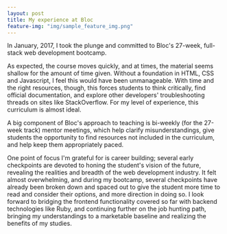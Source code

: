 ```yaml
---
layout: post
title: My experience at Bloc
feature-img: "img/sample_feature_img.png"
---
```


In January, 2017, I took the plunge and committed to Bloc's 27-week, full-stack web development bootcamp.

As expected, the course moves quickly, and at times, the material seems shallow for the amount of time given. Without a foundation in HTML, CSS and Javascript, I feel this would have been unmanageable. With time and the right resources, though, this forces students to think critically, find official documentation, and explore other developers' troubleshooting threads on sites like StackOverflow. For my level of experience, this curriculum is almost ideal.

A big component of Bloc's approach to teaching is bi-weekly (for the 27-week track) mentor meetings, which help clarify misunderstandings, give students the opportunity to find resources not included in the curriculum, and help keep them appropriately paced.

One point of focus I'm grateful for is career building; several early checkpoints are devoted to honing the student's vision of the future, revealing the realities and breadth of the web development industry. It felt almost overwhelming, and during my bootcamp, several checkpoints have already been broken down and spaced out to give the student more time to read and consider their options, and more direction in doing so. I look forward to bridging the frontend functionality covered so far with backend technologies like Ruby, and continuing further on the job hunting path, bringing my understandings to a marketable baseline and realizing the benefits of my studies.
